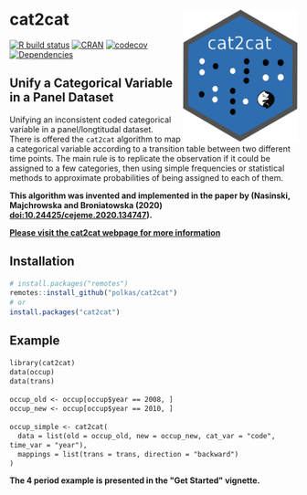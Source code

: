 # cat2cat <a href='https://github.com/polkas/cat2cat'><img src='man/figures/cat2cat_logo.png' align="right" width="200px" /></a>
[![R build status](https://github.com/polkas/cat2cat/workflows/R-CMD-check/badge.svg)](https://github.com/polkas/cat2cat/actions)
[![CRAN](http://www.r-pkg.org/badges/version/cat2cat)](https://cran.r-project.org/package=cat2cat)
[![codecov](https://codecov.io/gh/Polkas/cat2cat/branch/master/graph/badge.svg)](https://codecov.io/gh/Polkas/cat2cat)
[![Dependencies](https://tinyverse.netlify.com/badge/cat2cat)](https://cran.r-project.org/package=cat2cat)

## Unify a Categorical Variable in a Panel Dataset

Unifying an inconsistent coded categorical variable in a panel/longtitudal dataset.  
There is offered the `cat2cat` algorithm to map a categorical variable according to a transition table between two different time points.
The main rule is to replicate the observation if it could be assigned to a few categories, then using simple frequencies or statistical methods to approximate probabilities of being assigned to each of them.

**This algorithm was invented and implemented in the paper by (Nasinski, Majchrowska and Broniatowska (2020) <doi:10.24425/cejeme.2020.134747>).**

[**Please visit the cat2cat webpage for more information**](https://polkas.github.io/cat2cat/articles/cat2cat.html)

## Installation

```r
# install.packages("remotes")
remotes::install_github("polkas/cat2cat")
# or
install.packages("cat2cat")
```

## Example

```{r}
library(cat2cat)
data(occup)
data(trans)

occup_old <- occup[occup$year == 2008, ]
occup_new <- occup[occup$year == 2010, ]

occup_simple <- cat2cat(
  data = list(old = occup_old, new = occup_new, cat_var = "code", time_var = "year"),
  mappings = list(trans = trans, direction = "backward")
)
```

**The 4 period example is presented in the "Get Started" vignette.**



